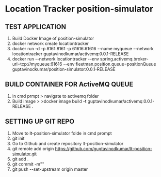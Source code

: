 # Location Tracker position-simulator


## TEST APPLICATION 

1. Build Docker Image of position-simulator  
2. docker network create locationtracker
3. docker run -d -p 8161:8161 -p 61616:61616 --name myqueue --network locationtracker guptavinodkumar/activemq:0.0.1-RELEASE
4. docker run --network locationtracker --env spring.activemq.broker-url=tcp://myqueue:61616 --env fleetman.position.queue=positionQueue guptavinodkumar/position-simulator:0.0.1-RELEASE


## BUILD CONTAINER FOR ActiveMQ QUEUE
1. In cmd prmpt > navigate to activemq folder 
2. Build image > >docker image build -t guptavinodkumar/activemq:0.0.1-RELEASE .




## SETTING UP GIT REPO
1.  Move to lt-position-simulator folde in cmd prompt
2.  git init
3. Go to Github and create repository lt-position-simulator
4. git remote add origin https://github.com/guptavinodkumar/lt-position-simulator.git
5. git add .
6. git commit -m""
7. git push --set-upstream origin master